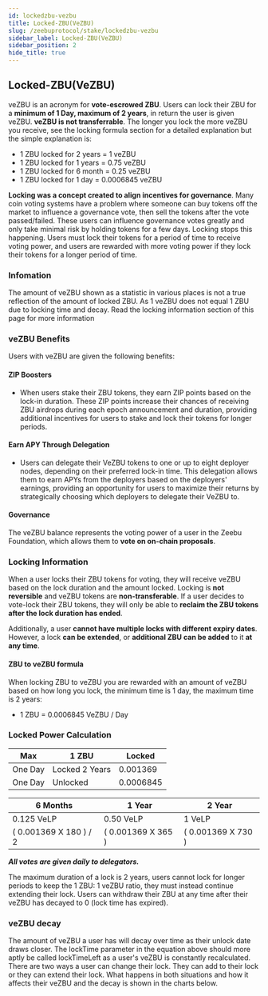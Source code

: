 ```yaml
---
id: lockedzbu-vezbu
title: Locked-ZBU(VeZBU)
slug: /zeebuprotocol/stake/lockedzbu-vezbu
sidebar_label: Locked-ZBU(VeZBU)
sidebar_position: 2
hide_title: true
---
```

<h2> Locked-ZBU(VeZBU) </h2>

veZBU is an acronym for **vote-escrowed ZBU**. Users can lock their ZBU for a **minimum of 1 Day, maximum of 2 years**, in return the user is given veZBU. **veZBU is not transferrable**. The longer you lock the more veZBU you receive, see the locking formula section for a detailed explanation but the simple explanation is:

- 1 ZBU locked for 2 years = 1 veZBU
- 1 ZBU locked for 1 years = 0.75 veZBU
- 1 ZBU locked for 6 month = 0.25 veZBU
- 1 ZBU locked for 1 day = 0.0006845 veZBU

**Locking was a concept created to align incentives for governance**. Many coin voting systems have a problem where someone can buy tokens off the market to influence a governance vote, then sell the tokens after the vote passed/failed. These users can influence governance votes greatly and only take minimal risk by holding tokens for a few days. Locking stops this happening. Users must lock their tokens for a period of time to receive voting power, and users are rewarded with more voting power if they lock their tokens for a longer period of time.

### Infomation

The amount of veZBU shown as a statistic in various places is not a true reflection of the amount of locked ZBU. As 1 veZBU does not equal 1 ZBU due to locking time and decay. Read the locking information section of this page for more information

### veZBU Benefits

Users with veZBU are given the following benefits:

#### ZIP Boosters

- When users stake their ZBU tokens, they earn ZIP points based on the lock-in duration. These ZIP points increase their chances of receiving ZBU airdrops during each epoch announcement and duration, providing additional incentives for users to stake and lock their tokens for longer periods.

#### Earn APY Through Delegation

- Users can delegate their VeZBU tokens to one or up to eight deployer nodes, depending on their preferred lock-in time. This delegation allows them to earn APYs from the deployers based on the deployers' earnings, providing an opportunity for users to maximize their returns by strategically choosing which deployers to delegate their VeZBU to.

#### Governance

The veZBU balance represents the voting power of a user in the Zeebu Foundation, which allows them to **vote on on-chain proposals**.

### Locking Information

When a user locks their ZBU tokens for voting, they will receive veZBU based on the lock duration and the amount locked. Locking is **not reversible** and veZBU tokens are **non-transferable**. If a user decides to vote-lock their ZBU tokens, they will only be able to **reclaim the ZBU tokens after the lock duration has ended**.

Additionally, a user **cannot have multiple locks with different expiry dates**. However, a lock **can be extended**, or **additional ZBU can be added** to it **at any time**.

#### ZBU to veZBU formula

When locking ZBU to veZBU you are rewarded with an amount of veZBU based on how long you lock, the minimum time is 1 day, the maximum time is 2 years:

- 1 ZBU = 0.0006845 VeZBU / Day

### Locked Power Calculation

| Max           |   1 ZBU            |  Locked        |
|---------------|--------------------|----------------|
| One Day       | Locked 2 Years     | 0.001369       |
| One Day       | Unlocked           | 0.0006845      |

| 6 Months                 |   1 Year                 |  2 Year                |
|--------------------------|--------------------------|------------------------|
| 0.125 VeLP               | 0.50 VeLP                | 1 VeLP                 |
| ( 0.001369 X 180 ) / 2   | ( 0.001369 X 365 )       | ( 0.001369 X 730 )     |

***All votes are given daily to delegators.***

The maximum duration of a lock is 2 years, users cannot lock for longer periods to keep the 1 ZBU: 1 veZBU ratio, they must instead continue extending their lock. Users can withdraw their ZBU at any time after their veZBU has decayed to 0 (lock time has expired).

### veZBU decay

The amount of veZBU a user has will decay over time as their unlock date draws closer. The lockTime parameter in the equation above should more aptly be called lockTimeLeft as a user's veZBU is constantly recalculated. There are two ways a user can change their lock. They can add to their lock or they can extend their lock. What happens in both situations and how it affects their veZBU and the decay is shown in the charts below.